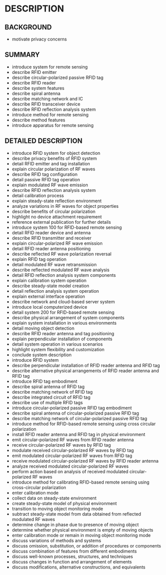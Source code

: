 # DESCRIPTION

## BACKGROUND

- motivate privacy concerns

## SUMMARY

- introduce system for remote sensing
- describe RFID emitter
- describe circular-polarized passive RFID tag
- describe RFID reader
- describe system features
- describe spiral antenna
- describe matching network and IC
- describe RFID transceiver device
- describe RFID reflection analysis system
- introduce method for remote sensing
- describe method features
- introduce apparatus for remote sensing

## DETAILED DESCRIPTION

- introduce RFID system for object detection
- describe privacy benefits of RFID system
- detail RFID emitter and tag installation
- explain circular polarization of RF waves
- describe RFID tag configuration
- detail passive RFID tag operation
- explain modulated RF wave emission
- describe RFID reflection analysis system
- detail calibration process
- explain steady-state reflection environment
- analyze variations in RF waves for object properties
- describe benefits of circular polarization
- highlight no device attachment requirement
- reference external publication for further details
- introduce system 100 for RFID-based remote sensing
- detail RFID reader device and antenna
- describe RFID transmitter and receiver
- explain circular-polarized RF wave emission
- detail RFID reader antenna positioning
- describe reflected RF wave polarization reversal
- explain RFID tag operation
- detail modulated RF wave retransmission
- describe reflected modulated RF wave analysis
- detail RFID reflection analysis system components
- explain calibration system operation
- describe steady-state model creation
- detail reflection analysis system operation
- explain external interface operation
- describe network and cloud-based server system
- introduce local computerized device
- detail system 200 for RFID-based remote sensing
- describe physical arrangement of system components
- explain system installation in various environments
- detail moving object detection
- describe RFID reader antenna and tag positioning
- explain perpendicular installation of components
- detail system operation in various scenarios
- highlight system flexibility and customization
- conclude system description
- introduce RFID system
- describe perpendicular installation of RFID reader antenna and RFID tag
- describe alternative physical arrangements of RFID reader antenna and RFID tag
- introduce RFID tag embodiment
- describe spiral antenna of RFID tag
- describe matching network of RFID tag
- describe integrated circuit of RFID tag
- describe use of multiple RFID tags
- introduce circular-polarized passive RFID tag embodiment
- describe spiral antenna of circular-polarized passive RFID tag
- describe matching network of circular-polarized passive RFID tag
- introduce method for RFID-based remote sensing using cross circular polarization
- install RFID reader antenna and RFID tag in physical environment
- emit circular-polarized RF waves from RFID reader antenna
- receive circular-polarized RF waves by RFID tag
- modulate received circular-polarized RF waves by RFID tag
- emit modulated circular-polarized RF waves from RFID tag
- receive modulated circular-polarized RF waves by RFID reader antenna
- analyze received modulated circular-polarized RF waves
- perform action based on analysis of received modulated circular-polarized RF waves
- introduce method for calibrating RFID-based remote sensing using cross-circular polarization
- enter calibration mode
- collect data on steady-state environment
- create steady-state model of physical environment
- transition to moving object monitoring mode
- subtract steady-state model from data obtained from reflected modulated RF waves
- determine change in phase due to presence of moving object
- determine whether physical environment is empty of moving objects
- enter calibration mode or remain in moving object monitoring mode
- discuss variations of methods and systems
- discuss omission, substitution, or addition of procedures or components
- discuss combination of features from different embodiments
- discuss well-known processes, structures, and techniques
- discuss changes in function and arrangement of elements
- discuss modifications, alternative constructions, and equivalents

